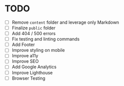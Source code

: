 # TODO

- [ ] Remove `content` folder and leverage only Markdown
- [ ] Finalize `public` folder
- [ ] Add 404 / 500 errors
- [ ] Fix testing and linting commands
- [ ] Add Footer
- [ ] Improve styling on mobile
- [ ] Improve a11y
- [ ] Improve SEO
- [ ] Add Google Analytics
- [ ] Improve Lighthouse
- [ ] Browser Testing
